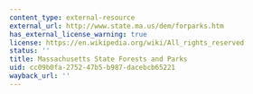 ```yaml
---
content_type: external-resource
external_url: http://www.state.ma.us/dem/forparks.htm
has_external_license_warning: true
license: https://en.wikipedia.org/wiki/All_rights_reserved
status: ''
title: Massachusetts State Forests and Parks
uid: cc09b0fa-2752-47b5-b987-dacebcb65221
wayback_url: ''
---
```

